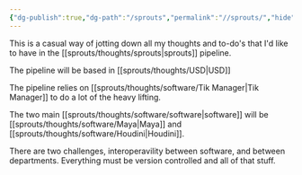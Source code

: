 ```yaml
---
{"dg-publish":true,"dg-path":"/sprouts","permalink":"//sprouts/","hide":true}
---
```


This is a casual way of jotting down all my thoughts and to-do's that I'd like to have in the [[sprouts/thoughts/sprouts\|sprouts]] pipeline.


The pipeline will be based in [[sprouts/thoughts/USD\|USD]]

The pipeline relies on [[sprouts/thoughts/software/Tik Manager\|Tik Manager]] to do a lot of the heavy lifting.

The two main [[sprouts/thoughts/software/software\|software]] will be [[sprouts/thoughts/software/Maya\|Maya]] and [[sprouts/thoughts/software/Houdini\|Houdini]]. 

There are two challenges, interoperavility between software, and between departments. Everything must be version controlled and all of that stuff.